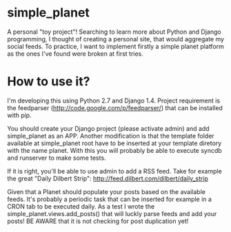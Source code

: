 simple_planet
=============

A personal "toy project"! Searching to learn more about Python and Django programming, I thought of creating a personal site, that would aggregate my social feeds. To practice, I want to implement firstly a simple planet platform as the ones I've found were broken at first tries.

How to use it?
====

I'm developing this using Python 2.7 and Django 1.4.
Project requirement is the feedparser (http://code.google.com/p/feedparser/) that can be installed with pip.

You should create your Django project (please activate admin) and add simple_planet as an APP. Another modification is that the template folder available at simple_planet root have to be inserted at your template diretory with the name planet. With this you will probably be able to execute syncdb and runserver to make some tests.

If it is right, you'll be able to use admin to add a RSS feed. Take for example the great "Daily Dilbert Strip": http://feed.dilbert.com/dilbert/daily_strip

Given that a Planet should populate your posts based on the available feeds. It's probably a periodic task that can be inserted for example in a CRON tab to be executed daily. As a test I wrote the simple_planet.views.add_posts() that will luckly parse feeds and add your posts! BE AWARE that it is not checking for post duplication yet!
